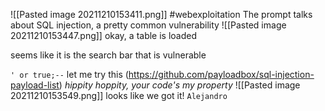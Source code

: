 ![[Pasted image 20211210153411.png]]
#webexploitation 
The prompt talks about SQL injection, a pretty common vulnerability
![[Pasted image 20211210153447.png]]
okay, a table is loaded

seems like it is the search bar that is vulnerable

`' or true;--` let me try this (https://github.com/payloadbox/sql-injection-payload-list) *hippity hoppity, your code's my property*
![[Pasted image 20211210153549.png]]
looks like we got it!
`Alejandro`
